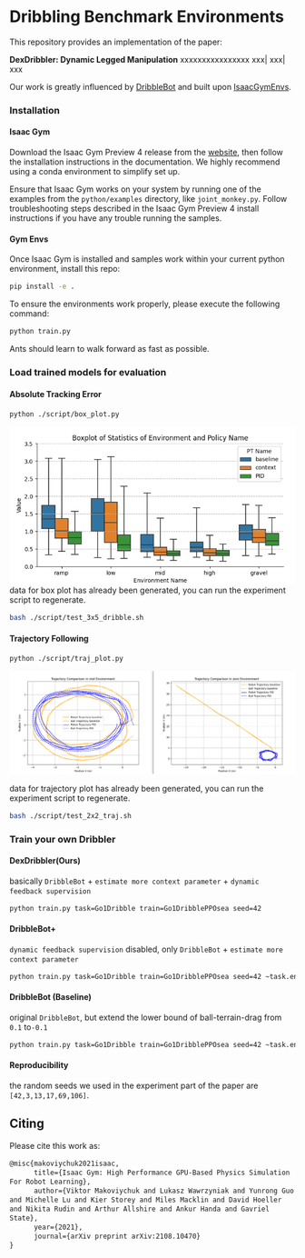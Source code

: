 # Dribbling Benchmark Environments

This repository provides an implementation of the paper:

**DexDribbler: Dynamic Legged Manipulation**
xxxxxxxxxxxxxxxx
xxx| xxx| xxx

Our work is greatly influenced by [DribbleBot](https://github.com/Improbable-AI/dribblebot) and built upon [IsaacGymEnvs](https://github.com/NVIDIA-Omniverse/IsaacGymEnvs).

### Installation

#### Isaac Gym

Download the Isaac Gym Preview 4 release from the [website](https://developer.nvidia.com/isaac-gym), then
follow the installation instructions in the documentation. We highly recommend using a conda environment to simplify set up.

Ensure that Isaac Gym works on your system by running one of the examples from the `python/examples` directory, like `joint_monkey.py`. Follow troubleshooting steps described in the Isaac Gym Preview 4 install instructions if you have any trouble running the samples.

#### Gym Envs

Once Isaac Gym is installed and samples work within your current python environment, install this repo:

```bash
pip install -e .
```

To ensure the environments work properly, please execute the following command:

```bash
python train.py
```

Ants should learn to walk forward as fast as possible.

### Load trained models for evaluation

#### Absolute Tracking Error

```bash
python ./script/box_plot.py 
```
![](assets/img/box.png "boxplot")
data for box plot has already been generated, you can run the experiment script to regenerate.

```bash
bash ./script/test_3x5_dribble.sh
```

#### Trajectory Following

```bash
python ./script/traj_plot.py
```
![](assets/img/traj.png "traj")

data for trajectory plot has already been generated, you can run the experiment script to regenerate.

```bash
bash ./script/test_2x2_traj.sh
```

### Train your own Dribbler

#### DexDribbler(Ours)

basically `DribbleBot` + `estimate more context parameter` + `dynamic feedback supervision`

```bash
python train.py task=Go1Dribble train=Go1DribblePPOsea seed=42 
```

#### DribbleBot+

`dynamic feedback supervision` disabled, only `DribbleBot` + `estimate more context parameter`

```bash
python train.py task=Go1Dribble train=Go1DribblePPOsea seed=42 ~task.env.rewards.rewardScales.tracking_lin_vel_PID ~task.env.rewards.rewardScales.raibert_heuristic_PID
```

#### DribbleBot (Baseline)

original `DribbleBot`, but extend the lower bound of ball-terrain-drag from `0.1` to`-0.1`

```bash
python train.py task=Go1Dribble train=Go1DribblePPOsea seed=42 ~task.env.rewards.rewardScales.tracking_lin_vel_PID ~task.env.rewards.rewardScales.raibert_heuristic_PID ~task.env.priviledgeStates.ball_states_v_1 ~task.env.priviledgeStates.ball_states_p_1 ~task.env.priviledgeStates.ball_states_v_2 ~task.env.priviledgeStates.ball_states_p_2 ~task.env.priviledgeStates.dof_stiff ~task.env.priviledgeStates.dof_damp ~task.env.priviledgeStates.dof_calib ~task.env.priviledgeStates.payload ~task.env.priviledgeStates.com ~task.env.priviledgeStates.friction ~task.env.priviledgeStates.restitution ~task.env.priviledgeStates.ball_mass ~task.env.priviledgeStates.ball_restitution
```

#### Reproducibility

the random seeds we used in the experiment part of the paper are `[42,3,13,17,69,106]`.

## Citing

Please cite this work as:

```
@misc{makoviychuk2021isaac,
      title={Isaac Gym: High Performance GPU-Based Physics Simulation For Robot Learning}, 
      author={Viktor Makoviychuk and Lukasz Wawrzyniak and Yunrong Guo and Michelle Lu and Kier Storey and Miles Macklin and David Hoeller and Nikita Rudin and Arthur Allshire and Ankur Handa and Gavriel State},
      year={2021},
      journal={arXiv preprint arXiv:2108.10470}
}
```
